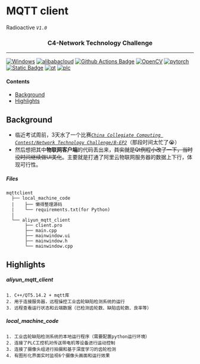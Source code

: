 # MQTT client
Radioactive *`V1.0`*
<h3 align="center">C4-Network Technology Challenge</h3>

---

<a target="_blank" rel="noopener noreferrer" href="https://www.microsoft.com/zh-cn/windows"><img src="https://camo.githubusercontent.com/b44114213a5a462903bd69611bb6846f1dc41fe6f3230bd37c67c3d4eb65f08c/68747470733a2f2f696d672e736869656c64732e696f2f62616467652f2d57696e646f77732d626c61636b3f7374796c653d666c61742d737175617265266c6f676f3d77696e646f7773266c6f676f436f6c6f723d626c7565" alt="Windows" data-canonical-src="https://img.shields.io/badge/-Windows-black?style=flat-square&amp;logo=windows&amp;logoColor=blue" style="max-width: 100%;"></a>  [![alibabacloud](https://img.shields.io/badge/Aliyun-FF6A00?logo=alibabacloud&logoColor=white)](https://iot.aliyun.com/) [![Github Actions Badge](https://img.shields.io/badge/-Git%20-2088FF?style=flat&logo=Git&logoColor=white)](https://git-scm.com/)  [![OpenCV](https://img.shields.io/badge/OpenCV-27338e?style=flat-square&logo=OpenCV&logoColor=white)](https://opencv.org/) [![pytorch](https://img.shields.io/badge/PyTorch-EE4C2C?style=flat-square&logo=pytorch&logoColor=white)](https://pytorch.org/)  [![Static Badge](https://img.shields.io/badge/Conda-Python-0099e5?logo=anaconda&logoColor=44A833)](https://radioactive-jkl.github.io/) [![qt](https://img.shields.io/badge/Qt-C%2B%2B-41CD52?logo=qt&logoColor=white)](https://www.qt.io/zh-cn/) [![plc](https://img.shields.io/badge/PLC-009999?logo=siemens&logoColor=white)](https://www.siemens.com/cn/zh.html)

#### Contents

* [Background](#background)
* [Highlights](#highlights)


## Background

* 临近考试周前，3天水了一个比赛[*`China Collegiate Computing Contest/Network Technology Challenge/B-EP2`*](http://net.c4best.cn/)（那段时间太忙了😭）
* 然后想把其中**物联网客户端**的代码丢出来，~~其实就是Qt例程小改了一下，当时没时间继续做UI美化~~。主要就是打通了阿里云物联网服务器的数据上下行，体现可行性。
  
##### Files
```
mqttclient
  ├── local_machine_code
  |    ├── 懒得整理源码
  |    └── requirements.txt(for Python)
  |
  └── aliyun_mqtt_client
       ├── client.pro
       ├── main.cpp
       ├── mainwindow.ui
       ├── mainwindow.h
       └── mainwindow.cpp
```

## Highlights


##### aliyun_mqtt_client
```
1. C++/QT5.14.2 + mqtt库
2. 用于连接服务器，远程操控工业齿轮缺陷检测系统的运行
3. 远程查看运行状态和云端数据（已检测齿轮数、缺陷齿轮数、良率等）
```

##### local_machine_code
```
1. 工业齿轮缺陷检测系统的本地运行程序（需要配置python运行环境）
2. 连接了PLC工控机对传送带电机等设备进行运动控制
3. 连接了摄像头组进行拍摄和基于深度学习的齿轮检测
4. 有图形化界面实时监视6个摄像头画面和运行效果
```

